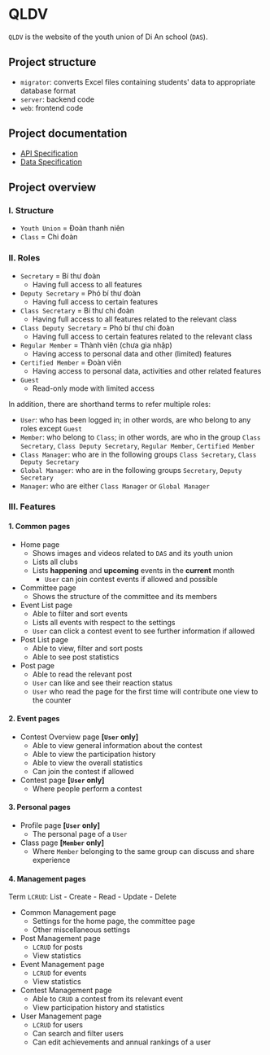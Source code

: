 # QLDV

`QLDV` is the website of the youth union of Di An school (`DAS`).

## Project structure

- `migrator`: converts Excel files containing students' data to appropriate database format
- `server`: backend code
- `web`: frontend code

## Project documentation
- [API Specification](API.md)
- [Data Specification](Data.md)

## Project overview

### I. Structure
- `Youth Union` = Đoàn thanh niên
- `Class` = Chi đoàn

### II. Roles
- `Secretary` = Bí thư đoàn
  - Having full access to all features
- `Deputy Secretary` = Phó bí thư đoàn
  - Having full access to certain features
- `Class Secretary` = Bí thư chi đoàn
  - Having full access to all features related to the relevant class
- `Class Deputy Secretary` = Phó bí thư chi đoàn
  - Having full access to certain features related to the relevant class
- `Regular Member` = Thành viên (chưa gia nhập)
  - Having access to personal data and other (limited) features
- `Certified Member` = Đoàn viên
  - Having access to personal data, activities and other related features
- `Guest`
  - Read-only mode with limited access

In addition, there are shorthand terms to refer multiple roles:
- `User`: who has been logged in; in other words, are who belong to any roles except `Guest`
- `Member`: who belong to `Class`; in other words, are who in the group `Class Secretary`, `Class Deputy Secretary`, `Regular Member`, `Certified Member`
- `Class Manager`: who are in the following groups `Class Secretary`, `Class Deputy Secretary`
- `Global Manager`: who are in the following groups `Secretary`, `Deputy Secretary`
- `Manager`: who are either `Class Manager` or `Global Manager`

### III. Features

#### 1. Common pages
- Home page
  - Shows images and videos related to `DAS` and its youth union
  - Lists all clubs
  - Lists **happening** and **upcoming** events in the **current** month
    - `User` can join contest events if allowed and possible
- Committee page
  - Shows the structure of the committee and its members
- Event List page
  - Able to filter and sort events
  - Lists all events with respect to the settings
  - `User` can click a contest event to see further information if allowed
- Post List page
  - Able to view, filter and sort posts
  - Able to see post statistics
- Post page
  - Able to read the relevant post
  - `User` can like and see their reaction status
  - `User` who read the page for the first time will contribute one view to the counter

#### 2. Event pages

- Contest Overview page **[`User` only]**
  - Able to view general information about the contest
  - Able to view the participation history
  - Able to view the overall statistics
  - Can join the contest if allowed
- Contest page **[`User` only]**
  - Where people perform a contest

#### 3. Personal pages

- Profile page **[`User` only]**
  - The personal page of a `User`
- Class page **[`Member` only]**
  - Where `Member` belonging to the same group can discuss and share experience

#### 4. Management pages

Term `LCRUD`: List - Create - Read - Update - Delete

- Common Management page
  - Settings for the home page, the committee page
  - Other miscellaneous settings
- Post Management page
  - `LCRUD` for posts
  - View statistics
- Event Management page
  - `LCRUD` for events
  - View statistics
- Contest Management page
  - Able to `CRUD` a contest from its relevant event
  - View participation history and statistics
- User Management page
  - `LCRUD` for users
  - Can search and filter users
  - Can edit achievements and annual rankings of a user
